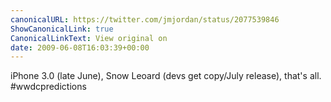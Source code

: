 ```yaml
---
canonicalURL: https://twitter.com/jmjordan/status/2077539846
ShowCanonicalLink: true
CanonicalLinkText: View original on
date: 2009-06-08T16:03:39+00:00
---
```

iPhone 3.0 (late June), Snow Leoard (devs get copy/July release), that's all. #wwdcpredictions